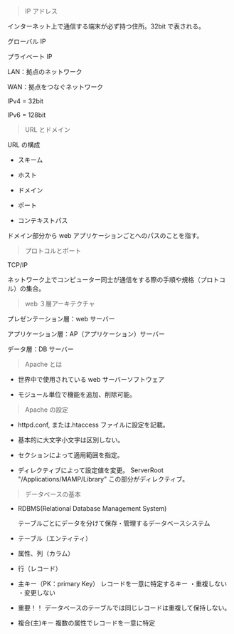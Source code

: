 > IP アドレス

インターネット上で通信する端末が必ず持つ住所。32bit で表される。

グローバル IP

プライベート IP

LAN：拠点のネットワーク

WAN：拠点をつなぐネットワーク

IPv4 = 32bit

IPv6 = 128bit

> URL とドメイン

URL の構成

- スキーム

- ホスト

- ドメイン

- ポート

- コンテキストパス

ドメイン部分から web アプリケーションごとへのパスのことを指す。

> プロトコルとポート

TCP/IP

ネットワーク上でコンピューター同士が通信をする際の手順や規格（プロトコル）の集合。

> web ３層アーキテクチャ

プレゼンテーション層：web サーバー

アプリケーション層：AP（アプリケーション）サーバー

データ層：DB サーバー

> Apache とは

- 世界中で使用されている web サーバーソフトウェア

- モジュール単位で機能を追加、削除可能。

> Apache の設定

- httpd.conf, または.htaccess ファイルに設定を記載。

- 基本的に大文字小文字は区別しない。

- セクションによって適用範囲を指定。

- ディレクティブによって設定値を変更。
  ServerRoot "/Applications/MAMP/Library"
  この部分がディレクティブ。

> データベースの基本

- RDBMS(Relational Database Management System)

  テーブルごとにデータを分けて保存・管理するデータベースシステム

- テーブル（エンティティ）
- 属性、列（カラム）
- 行（レコード）

- 主キー（PK：primary Key）
  レコードを一意に特定するキー
  ・重複しない
  ・変更しない

- 重要！！
  データベースのテーブルでは同じレコードは重複して保持しない。

- 複合(主)キー
  複数の属性でレコードを一意に特定
